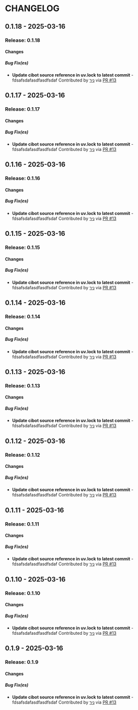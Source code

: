 CHANGELOG
=========
0.1.18 - 2025-03-16
--------------------
### Release: 0.1.18
#### Changes
##### Bug Fix(es)
- **Update cibot source reference in uv.lock to latest commit** - fdsafsdafasdfasdfsdaf
 Contributed by [ניר](https://github.com/ניר) via [PR #13](https://github.com/nrbnlulu/cibot_test/pull/13/)


0.1.17 - 2025-03-16
--------------------
### Release: 0.1.17
#### Changes
##### Bug Fix(es)
- **Update cibot source reference in uv.lock to latest commit** - fdsafsdafasdfasdfsdaf
 Contributed by [ניר](https://github.com/ניר) via [PR #13](https://github.com/nrbnlulu/cibot_test/pull/13/)


0.1.16 - 2025-03-16
--------------------
### Release: 0.1.16
#### Changes
##### Bug Fix(es)
- **Update cibot source reference in uv.lock to latest commit** - fdsafsdafasdfasdfsdaf
 Contributed by [ניר](https://github.com/ניר) via [PR #13](https://github.com/nrbnlulu/cibot_test/pull/13/)


0.1.15 - 2025-03-16
--------------------
### Release: 0.1.15
#### Changes
##### Bug Fix(es)
- **Update cibot source reference in uv.lock to latest commit** - fdsafsdafasdfasdfsdaf
 Contributed by [ניר](https://github.com/ניר) via [PR #13](https://github.com/nrbnlulu/cibot_test/pull/13/)


0.1.14 - 2025-03-16
--------------------
### Release: 0.1.14
#### Changes
##### Bug Fix(es)
- **Update cibot source reference in uv.lock to latest commit** - fdsafsdafasdfasdfsdaf
 Contributed by [ניר](https://github.com/ניר) via [PR #13](https://github.com/nrbnlulu/cibot_test/pull/13/)


0.1.13 - 2025-03-16
--------------------
### Release: 0.1.13
#### Changes
##### Bug Fix(es)
- **Update cibot source reference in uv.lock to latest commit** - fdsafsdafasdfasdfsdaf
 Contributed by [ניר](https://github.com/ניר) via [PR #13](https://github.com/nrbnlulu/cibot_test/pull/13/)


0.1.12 - 2025-03-16
--------------------
### Release: 0.1.12
#### Changes
##### Bug Fix(es)
- **Update cibot source reference in uv.lock to latest commit** - fdsafsdafasdfasdfsdaf
 Contributed by [ניר](https://github.com/ניר) via [PR #13](https://github.com/nrbnlulu/cibot_test/pull/13/)


0.1.11 - 2025-03-16
--------------------
### Release: 0.1.11
#### Changes
##### Bug Fix(es)
- **Update cibot source reference in uv.lock to latest commit** - fdsafsdafasdfasdfsdaf
 Contributed by [ניר](https://github.com/ניר) via [PR #13](https://github.com/nrbnlulu/cibot_test/pull/13/)


0.1.10 - 2025-03-16
--------------------
### Release: 0.1.10
#### Changes
##### Bug Fix(es)
- **Update cibot source reference in uv.lock to latest commit** - fdsafsdafasdfasdfsdaf
 Contributed by [ניר](https://github.com/ניר) via [PR #13](https://github.com/nrbnlulu/cibot_test/pull/13/)


0.1.9 - 2025-03-16
--------------------
### Release: 0.1.9
#### Changes
##### Bug Fix(es)
- **Update cibot source reference in uv.lock to latest commit** - fdsafsdafasdfasdfsdaf
 Contributed by [ניר](https://github.com/ניר) via [PR #13](https://github.com/nrbnlulu/cibot_test/pull/13/)
